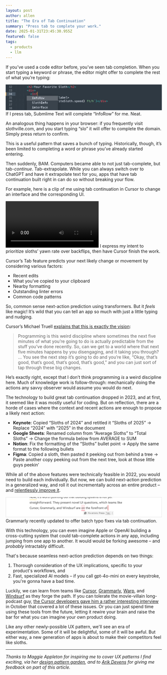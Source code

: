 ```yaml
---
layout: post
author: allen
title: "The Era of Tab Continuation"
summary: "Press tab to complete your work."
date: 2025-01-31T23:45:30.955Z
featured: false
tags:
  - products
  - llm
---
```


If you’ve used a code editor before, you’ve seen tab completion. When you start typing a keyword or phrase, the editor might offer to complete the rest of what you’re typing:

<div class="centered">
<img src="/images/2025/sublime-complete.jpg" alt="Sublime Text offers to complete InfoRow" />
If I press tab, Submlime Text will complete “InfoRow” for me. Neat.
</div>

An analogous thing happens in your browser: if you frequently visit slothville.com, and you start typing “slo” it will offer to complete the domain. Simply press return to confirm.

This is a useful pattern that saves a bunch of typing. Historically, though, it’s been limited to completing a word or phrase you’ve already started entering.

Then suddenly, BAM. Computers became able to not just tab-complete, but tab-*continue*. Tab-extrapolate. While you can always switch over to ChatGPT and have it extrapolate text for you, apps that have tab continuation built right in can do so without breaking your flow.

For example, here is a clip of me using tab continuation in Cursor to change an interface and the corresponding UI.

<div class="centered">
<video src="/images/2025/cursor-tab-11.mp4" controls loop style="max-width: 100%;"></video>
I express my intent to prioritize sloths’ yawn rate over backflips, then have Cursor finish the work.
</div>

Cursor’s Tab feature predicts your next likely change or movement by considering various factors:

- Recent edits
- What you’ve copied to your clipboard
- Nearby formatting
- Outstanding linter errors
- Common code patterns

So, common sense next-action prediction using transformers. But it _feels_ like magic! It’s wild that you can tell an app so much with just a little typing and nudging.

Cursor’s Michael Truell [explains that this is exactly the vision](https://lexfridman.com/cursor-team-transcript/):

> Programming is this weird discipline where sometimes the next five minutes of what you’re going to do is actually predictable from the stuff you’ve done recently. So, can we get to a world where that next five minutes happens by you disengaging, and it taking you through? … You see the next step it’s going to do and you’re like, “Okay, that’s good, that’s good, that’s good, that’s good,” and you can just sort of tap through these big changes.

He’s exactly right, except that I don’t think programming _is_ a weird discipline here. Much of knowledge work is follow-through: mechanically doing the actions any savvy observer would assume you would do next.

The technology to build great tab continuation dropped in 2023, and at first, it seemed like it was mostly useful for coding. But on reflection, there are a horde of cases where the context and recent actions are enough to propose a likely next action:

- **Keynote**: Copied “Sloths of 2024” and retitled it “Sloths of 2025” → Replace “2024” with “2025” in the document
- **Google Sheets**: Renamed column from “Average Sloths” to “Total Sloths” → Change the formula below from AVERAGE to SUM
- **Notion**: Fix the formatting of the “Sloths” bullet point → Apply the same format to the following bullets
- **Figma**: Copied a sloth, then pasted it peeking out from behind a tree → Paste another copy peeking out from the next tree, look at those little guys peekin’

While all of the above features were technically feasible in 2022, you would need to build each individually. But now, we can build next-action prediction in a generalized way, and roll it out incrementally across an entire product – and [relentlessly improve it](https://www.cursor.com/blog/tab-update).

<div class="centered">
<img src="/images/2025/grammarly-tab.jpg" alt="Grammarly recently updated to offer batch typo fixes via tab continuation." />
Grammarly recently updated to offer batch typo fixes via tab continuation.
</div>

With this technology, you can even imagine Apple or OpenAI building a cross-cutting system that could tab-complete actions in any app, including jumping from one app to another. It would would be forking awesome – and *probably* intractably difficult.

That's because seamless next-action prediction depends on two things:

1. Thorough consideration of the UX implications, specific to your product's workflows, and
2. Fast, specialized AI models – if you call gpt-4o-mini on every keystroke, you're gonna have a bad time.

Luckily, we can learn from teams like [Cursor](https://www.cursor.com/), [Grammarly](https://www.grammarly.com/), [Warp](https://www.warp.dev/), and [Windsurf](https://codeium.com/windsurf) as they forge the path. If you can tolerate the movie-villain long-podcast guy, [the Cursor developers gave him a rather interesting interview](https://www.youtube.com/watch?v=oFfVt3S51T4) in October that covered a lot of these issues. Or you can just spend time using these tools from the future, letting it rewire your brain and raise the bar for what you can imagine your own product doing.

Like any other newly-possible UX pattern, we'll see an era of experimentation. Some of it will be delightful, some of it will be awful. But either way, a new generation of apps is about to make their competitors feel like sloths.

---

_Thanks to Maggie Appleton for inspiring me to cover UX patterns I find exciting, via her [design pattern garden](https://maggieappleton.com/patterns), and to [Arik Devens](https://danieltiger.com/) for giving me feedback on part of this article._
